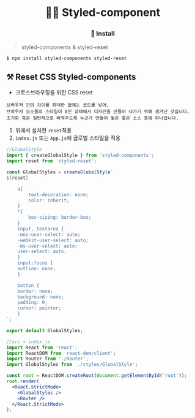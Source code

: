 # <p align="center">👩‍🎨 Styled-component </p>

### <p align="center">🏃 Install </p>

> styled-components & styled-reset

```
$ npm install styled-components styled-reset
```

## ⚒️ Reset CSS Styled-components

- 크로스브라우징을 위한 CSS reset

```
브라우저 간의 차이를 최대한 없애는 코드를 넣어,
브라우저 요소들의 스타일이 0인 상태에서 디자인을 만들어 나가기 위해 생겨난 것입니다.
초기화 혹은 일반적으로 바꿔주도록 누군가 만들어 놓은 좋은 소스 중에 하나입니다.
```

1. 위에서 설치한 `reset`적용
2. `index.js` 또는 `App.js`에 글로벌 스타일을 적용

```jsx
//GlobalStyle
import { createGlobalStyle } from 'styled-components';
import reset from 'styled-reset';

const GlobalStyles = createGlobalStyle`
${reset}

    a{
        text-decoration: none;
        color: inherit;
    }
    *{
        box-sizing: border-box;
    }
    input, textarea {
    -moz-user-select: auto;
    -webkit-user-select: auto;
    -ms-user-select: auto;
    user-select: auto;
    }
    input:focus {
    outline: none;
    }

    button {
    border: none;
    background: none;
    padding: 0;
    cursor: pointer;
    }
`;

export default GlobalStyles;
```

```jsx
//src > index.js
import React from 'react';
import ReactDOM from 'react-dom/client';
import Router from './Router';
import GlobalStyles from './styles/GlobalStyle';

const root = ReactDOM.createRoot(document.getElementById('root'));
root.render(
  <React.StrictMode>
    <GlobalStyles />
    <Router />
  </React.StrictMode>
);
```
